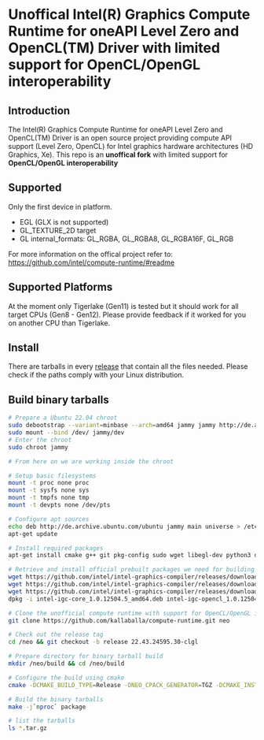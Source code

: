 <!---

Copyright (C) 2018-2021 Intel Corporation

SPDX-License-Identifier: MIT

-->

# Unoffical Intel(R) Graphics Compute Runtime for oneAPI Level Zero and OpenCL(TM) Driver with limited support for OpenCL/OpenGL interoperability

## Introduction

The Intel(R) Graphics Compute Runtime for oneAPI Level Zero and OpenCL(TM) Driver
is an open source project providing compute API support (Level Zero, OpenCL)
for Intel graphics hardware architectures (HD Graphics, Xe). This repo is an **unoffical fork** with limited support for **OpenCL/OpenGL interoperability**

## Supported

Only the first device in platform.
* EGL (GLX is not supported)
* GL_TEXTURE_2D target
* GL internal_formats: GL_RGBA, GL_RGBA8, GL_RGBA16F, GL_RGB

For more information on the offical project refer to: https://github.com/intel/compute-runtime/#readme

## Supported Platforms

At the moment only Tigerlake (Gen11) is tested but it should work for all target CPUs (Gen8 - Gen12). Please provide feedback if it worked for you on another CPU than Tigerlake.

## Install
There are tarballs in every [release](https://github.com/kallaballa/compute-runtime/releases/) that contain all the files needed. Please check if the paths comply with your Linux distribution.

## Build binary tarballs

```bash
# Prepare a Ubuntu 22.04 chroot
sudo debootstrap --variant=minbase --arch=amd64 jammy jammy http://de.archive.ubuntu.com/ubuntu
sudo mount --bind /dev/ jammy/dev
# Enter the chroot
sudo chroot jammy

# From here on we are working inside the chroot

# Setup basic filesystems
mount -t proc none proc
mount -t sysfs none sys
mount -t tmpfs none tmp
mount -t devpts none /dev/pts

# Configure apt sources
echo deb http://de.archive.ubuntu.com/ubuntu jammy main universe > /etc/apt/sources.list
apt-get update

# Install required packages
apt-get install cmake g++ git pkg-config sudo wget libegl-dev python3 devscripts libigdgmm-dev debhelper ninja-build libva-dev

# Retrieve and install official prebuilt packages we need for building
wget https://github.com/intel/intel-graphics-compiler/releases/download/igc-1.0.12504.5/intel-igc-core_1.0.12504.5_amd64.deb
wget https://github.com/intel/intel-graphics-compiler/releases/download/igc-1.0.12504.5/intel-igc-opencl_1.0.12504.5_amd64.deb
wget https://github.com/intel/intel-graphics-compiler/releases/download/igc-1.0.12504.5/intel-igc-opencl-devel_1.0.12504.5_amd64.deb
dpkg -i intel-igc-core_1.0.12504.5_amd64.deb intel-igc-opencl_1.0.12504.5_amd64.deb intel-igc-opencl-devel_1.0.12504.5_amd64.deb

# Clone the unofficial compute runtime with support for OpenCL/OpenGL interop
git clone https://github.com/kallaballa/compute-runtime.git neo

# Check out the release tag
cd /neo && git checkout -b release 22.43.24595.30-clgl

# Prepare directory for binary tarball build
mkdir /neo/build && cd /neo/build

# Configure the build using cmake
cmake -DCMAKE_BUILD_TYPE=Release -DNEO_CPACK_GENERATOR=TGZ -DCMAKE_INSTALL_PREFIX=/usr/local -DCMAKE_INSTALL_SYSCONFDIR=/etc -DCMAKE_INSTALL_LOCALSTATEDIR=/var -DCMAKE_EXPORT_NO_PACKAGE_REGISTRY=ON -DCMAKE_FIND_USE_PACKAGE_REGISTRY=OFF -DCMAKE_FIND_PACKAGE_NO_PACKAGE_REGISTRY=ON -DCMAKE_INSTALL_RUNSTATEDIR=/run -DCMAKE_VERBOSE_MAKEFILE=ON -DCMAKE_INSTALL_LIBDIR=lib64 -DNEO_OCL_VERSION_MAJOR=22 -DNEO_OCL_VERSION_MINOR=43 -DNEO_VERSION_BUILD=24595.30 -DDO_NOT_RUN_AUB_TESTS=FALSE -DNEO_SKIP_UNIT_TESTS=1 -DNEO_ENABLE_i915_PRELIM_DETECTION=TRUE -DNEO_DISABLE_BUILTINS_COMPILATION=FALSE -DRELEASE_WITH_REGKEYS=FALSE -DIGDRCL_FORCE_USE_LIBVA=FALSE -DNEO_SKIP_OCL_UNIT_TESTS=1 -DDISABLE_WDDM_LINUX=1 -DBUILD_WITH_L0=1 -DNEO_DISABLE_LD_GOLD=1 -Wno-dev -DCOMPILE_BUILT_INS=OFF ..

# Build the binary tarballs
make -j`nproc` package

# list the tarballs
ls *.tar.gz
```
